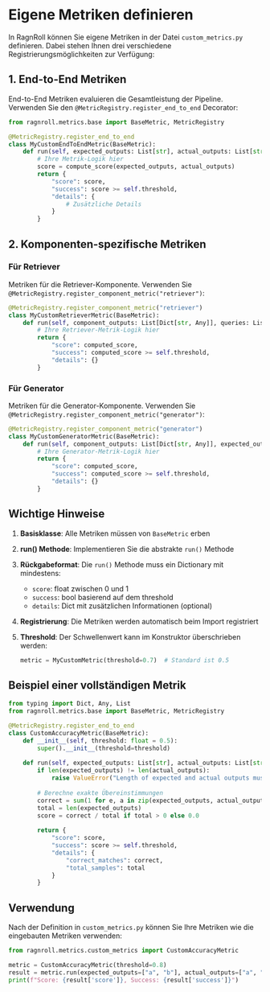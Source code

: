 # Eigene Metriken definieren

In RagnRoll können Sie eigene Metriken in der Datei `custom_metrics.py` definieren. Dabei stehen Ihnen drei verschiedene Registrierungsmöglichkeiten zur Verfügung:

## 1. End-to-End Metriken

End-to-End Metriken evaluieren die Gesamtleistung der Pipeline. Verwenden Sie den `@MetricRegistry.register_end_to_end` Decorator:

```python
from ragnroll.metrics.base import BaseMetric, MetricRegistry

@MetricRegistry.register_end_to_end
class MyCustomEndToEndMetric(BaseMetric):
    def run(self, expected_outputs: List[str], actual_outputs: List[str], **kwargs) -> Dict[str, Any]:
        # Ihre Metrik-Logik hier
        score = compute_score(expected_outputs, actual_outputs)
        return {
            "score": score,
            "success": score >= self.threshold,
            "details": {
                # Zusätzliche Details
            }
        }
```

## 2. Komponenten-spezifische Metriken

### Für Retriever
Metriken für die Retriever-Komponente. Verwenden Sie `@MetricRegistry.register_component_metric("retriever")`:

```python
@MetricRegistry.register_component_metric("retriever")
class MyCustomRetrieverMetric(BaseMetric):
    def run(self, component_outputs: List[Dict[str, Any]], queries: List[str], **kwargs) -> Dict[str, Any]:
        # Ihre Retriever-Metrik-Logik hier
        return {
            "score": computed_score,
            "success": computed_score >= self.threshold,
            "details": {}
        }
```

### Für Generator
Metriken für die Generator-Komponente. Verwenden Sie `@MetricRegistry.register_component_metric("generator")`:

```python
@MetricRegistry.register_component_metric("generator")
class MyCustomGeneratorMetric(BaseMetric):
    def run(self, component_outputs: List[Dict[str, Any]], expected_outputs: List[str], **kwargs) -> Dict[str, Any]:
        # Ihre Generator-Metrik-Logik hier
        return {
            "score": computed_score,
            "success": computed_score >= self.threshold,
            "details": {}
        }
```

## Wichtige Hinweise

1. **Basisklasse**: Alle Metriken müssen von `BaseMetric` erben
2. **run() Methode**: Implementieren Sie die abstrakte `run()` Methode
3. **Rückgabeformat**: Die `run()` Methode muss ein Dictionary mit mindestens:
   - `score`: float zwischen 0 und 1
   - `success`: bool basierend auf dem threshold
   - `details`: Dict mit zusätzlichen Informationen (optional)

4. **Registrierung**: Die Metriken werden automatisch beim Import registriert
5. **Threshold**: Der Schwellenwert kann im Konstruktor überschrieben werden:
   ```python
   metric = MyCustomMetric(threshold=0.7)  # Standard ist 0.5
   ```

## Beispiel einer vollständigen Metrik

```python
from typing import Dict, Any, List
from ragnroll.metrics.base import BaseMetric, MetricRegistry

@MetricRegistry.register_end_to_end
class CustomAccuracyMetric(BaseMetric):
    def __init__(self, threshold: float = 0.5):
        super().__init__(threshold=threshold)
        
    def run(self, expected_outputs: List[str], actual_outputs: List[str], **kwargs) -> Dict[str, Any]:
        if len(expected_outputs) != len(actual_outputs):
            raise ValueError("Length of expected and actual outputs must match")
            
        # Berechne exakte Übereinstimmungen
        correct = sum(1 for e, a in zip(expected_outputs, actual_outputs) if e == a)
        total = len(expected_outputs)
        score = correct / total if total > 0 else 0.0
        
        return {
            "score": score,
            "success": score >= self.threshold,
            "details": {
                "correct_matches": correct,
                "total_samples": total
            }
        }
```

## Verwendung

Nach der Definition in `custom_metrics.py` können Sie Ihre Metriken wie die eingebauten Metriken verwenden:

```python
from ragnroll.metrics.custom_metrics import CustomAccuracyMetric

metric = CustomAccuracyMetric(threshold=0.8)
result = metric.run(expected_outputs=["a", "b"], actual_outputs=["a", "c"])
print(f"Score: {result['score']}, Success: {result['success']}")
```
